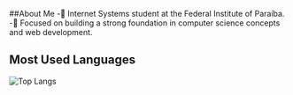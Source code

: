##About Me
-📖 Internet Systems student at the Federal Institute of Paraíba.
-🎯 Focused on building a strong foundation in computer science concepts and web development.

## Most Used Languages
![Top Langs](https://github-readme-stats.vercel.app/api/top-langs/?username=davialencar2&layout=compact&theme=dark)
